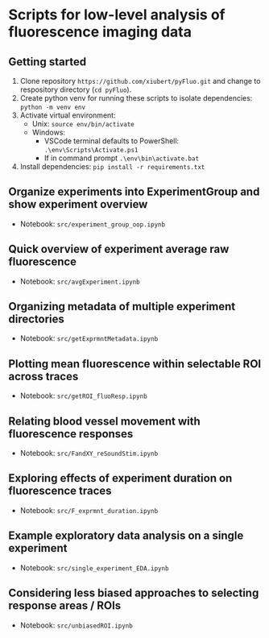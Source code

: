 # Scripts for low-level analysis of fluorescence imaging data

## Getting started
1. Clone repository `https://github.com/xiubert/pyFluo.git` and change to respository directory (`cd pyFluo`).
2. Create python venv for running these scripts to isolate dependencies: `python -m venv env`
3. Activate virtual environment:
    - Unix: `source env/bin/activate`
    - Windows: 
        - VSCode terminal defaults to PowerShell: `.\env\Scripts\Activate.ps1`
        - If in command prompt `.\env\bin\activate.bat`
4. Install dependencies: `pip install -r requirements.txt`

## Organize experiments into ExperimentGroup and show experiment overview
- Notebook: `src/experiment_group_oop.ipynb`

## Quick overview of experiment average raw fluorescence
- Notebook: `src/avgExperiment.ipynb`

## Organizing metadata of multiple experiment directories
- Notebook: `src/getExprmntMetadata.ipynb`

## Plotting mean fluorescence within selectable ROI across traces
- Notebook: `src/getROI_fluoResp.ipynb`

## Relating blood vessel movement with fluorescence responses
- Notebook: `src/FandXY_reSoundStim.ipynb`

## Exploring effects of experiment duration on fluorescence traces
- Notebook: `src/F_exprmnt_duration.ipynb`

## Example exploratory data analysis on a single experiment
- Notebook: `src/single_experiment_EDA.ipynb`

## Considering less biased approaches to selecting response areas / ROIs
- Notebook: `src/unbiasedROI.ipynb`

